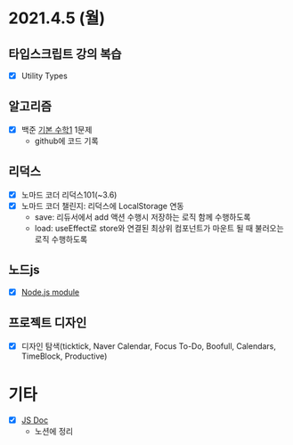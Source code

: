 # 2021.4.5 (월)

## 타입스크립트 강의 복습

- [x] Utility Types

## 알고리즘

- [x] 백준 [기본 수학1](https://www.acmicpc.net/step/8) 1문제
  - github에 코드 기록

## 리덕스

- [x] 노마드 코더 리덕스101(~3.6)
- [x] 노마드 코더 챌린지: 리덕스에 LocalStorage 연동
  - save: 리듀서에서 add 액션 수행시 저장하는 로직 함께 수행하도록
  - load: useEffect로 store와 연결된 최상위 컴포넌트가 마운트 될 때 불러오는 로직 수행하도록

## 노드js

- [x] [Node.js module](https://poiemaweb.com/nodejs-module)

## 프로젝트 디자인

- [x] 디자인 탐색(ticktick, Naver Calendar, Focus To-Do, Boofull, Calendars, TimeBlock, Productive)

# 기타

- [x] [JS Doc](https://okayoon.tistory.com/entry/JSDoc%EB%A5%BC-%EC%82%AC%EC%9A%A9%ED%95%B4%EC%84%9C-Javasript-%EB%AC%B8%EC%84%9C%ED%99%94%ED%95%B4%EB%B3%B4%EC%9E%90)
  - 노션에 정리
